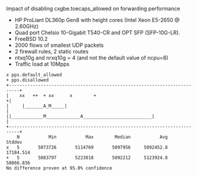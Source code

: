 Impact of disabling cxgbe.toecaps_allowed on forwarding performance
  - HP ProLiant DL360p Gen8 with height cores (Intel Xeon E5-2650 @ 2.60GHz)
  - Quad port Chelsio 10-Gigabit T540-CR and OPT SFP (SFP-10G-LR).
  - FreeBSD 10.2
  - 2000 flows of smallest UDP packets
  - 2 firewall rules, 2 static routes
  - ntxq10g and nrxq10g = 4 (and not the default value of ncpu=8)
  - Traffic load at 10Mpps


```
x pps.default_allowed
+ pps.disallowed
+--------------------------------------------------------------------------+
|    xx   ++  + xx      x        +                                        +|
|     |_______A_M_____|                                                    |
||____________M_____________A__________________________|                   |
+--------------------------------------------------------------------------+
    N           Min           Max        Median           Avg        Stddev
x   5       5073726       5114769       5097956     5092452.8     17184.514
+   5       5083797       5223018       5092212     5123924.8     58866.836
No difference proven at 95.0% confidence
```
